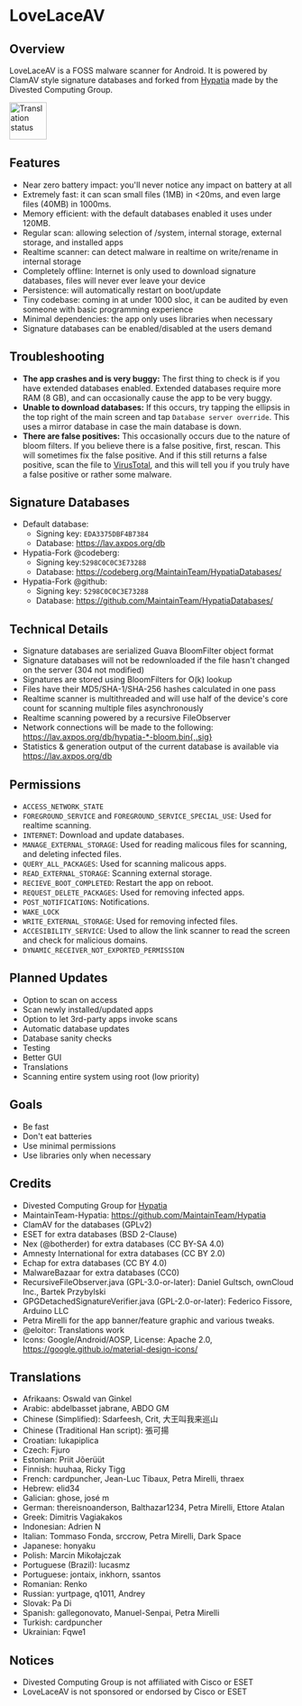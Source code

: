 LoveLaceAV
=======

Overview
--------
LoveLaceAV is a FOSS malware scanner for Android. It is powered by ClamAV style signature databases and forked from [Hypatia](https://codeberg.org/divested-mobile/hypatia) made by the Divested Computing Group.

[<img src="https://hosted.weblate.org/widget/divestos/hypatia/287x66-grey.png"
     alt="Translation status"
     height="66">](https://hosted.weblate.org/projects/maintainteam/hypatia/)

Features
--------
- Near zero battery impact: you'll never notice any impact on battery at all
- Extremely fast: it can scan small files (1MB) in <20ms, and even large files (40MB) in 1000ms.
- Memory efficient: with the default databases enabled it uses under 120MB.
- Regular scan: allowing selection of /system, internal storage, external storage, and installed apps
- Realtime scanner: can detect malware in realtime on write/rename in internal storage
- Completely offline: Internet is only used to download signature databases, files will never ever leave your device
- Persistence: will automatically restart on boot/update
- Tiny codebase: coming in at under 1000 sloc, it can be audited by even someone with basic programming experience
- Minimal dependencies: the app only uses libraries when necessary
- Signature databases can be enabled/disabled at the users demand


Troubleshooting
------------------
- **The app crashes and is very buggy:**
The first thing to check is if you have extended databases enabled. Extended databases require more RAM (8 GB), and can occasionally cause the app to be very buggy.
- **Unable to download databases:**
If this occurs, try tapping the ellipsis in the top right of the main screen and tap `Database server override`. This uses a mirror database in case the main database is down.
- **There are false positives:**
This occasionally occurs due to the nature of bloom filters. If you believe there is a false positive, first, rescan. This will sometimes fix the false positive. And if this still returns a false positive, scan the file to [VirusTotal](https://www.virustotal.com/gui/home/upload), and this will tell you if you truly have a false positive or rather some malware.

Signature Databases
-------------------

- Default database:
	- Signing key: `EDA3375DBF4B7384`
	- Database: https://lav.axpos.org/db
- Hypatia-Fork @codeberg:
	- Signing key:`5298C0C0C3E73288`
	- Database: https://codeberg.org/MaintainTeam/HypatiaDatabases/
- Hypatia-Fork @github:
	- Signing key: `5298C0C0C3E73288`
	- Database: https://github.com/MaintainTeam/HypatiaDatabases/

Technical Details
------------------
- Signature databases are serialized Guava BloomFilter object format
- Signature databases will not be redownloaded if the file hasn't changed on the server (304 not modified)
- Signatures are stored using BloomFilters for O(k) lookup
- Files have their MD5/SHA-1/SHA-256 hashes calculated in one pass
- Realtime scanner is multithreaded and will use half of the device's core count for scanning multiple files asynchronously
- Realtime scanning powered by a recursive FileObserver
- Network connections will be made to the following: https://lav.axpos.org/db/hypatia-*-bloom.bin{,.sig}
- Statistics & generation output of the current database is available via  https://lav.axpos.org/db

Permissions
-----------------
- `ACCESS_NETWORK_STATE`
- `FOREGROUND_SERVICE` and `FOREGROUND_SERVICE_SPECIAL_USE`: Used for realtime scanning.
- `INTERNET`: Download and update databases.
- `MANAGE_EXTERNAL_STORAGE`: Used for reading malicous files for scanning, and deleting infected files.
- `QUERY_ALL_PACKAGES`: Used for scanning malicous apps.
- `READ_EXTERNAL_STORAGE`: Scanning external storage.
- `RECIEVE_BOOT_COMPLETED`: Restart the app on reboot.
- `REQUEST_DELETE_PACKAGES`: Used for removing infected apps.
- `POST_NOTIFICATIONS`: Notifications.
- `WAKE_LOCK`
- `WRITE_EXTERNAL_STORAGE`: Used for removing infected files.
- `ACCESIBILITY_SERVICE`: Used to allow the link scanner to read the screen and check for malicious domains.
- `DYNAMIC_RECEIVER_NOT_EXPORTED_PERMISSION`

Planned Updates
----------------
- Option to scan on access
- Scan newly installed/updated apps
- Option to let 3rd-party apps invoke scans
- Automatic database updates
- Database sanity checks
- Testing
- Better GUI
- Translations
- Scanning entire system using root (low priority)

Goals
-----
- Be fast
- Don't eat batteries
- Use minimal permissions
- Use libraries only when necessary

Credits
-------
- Divested Computing Group for [Hypatia](https://divestos.org/pages/our_apps#hypatia)
- MaintainTeam-Hypatia: https://github.com/MaintainTeam/Hypatia
- ClamAV for the databases (GPLv2)
- ESET for extra databases (BSD 2-Clause)
- Nex (@botherder) for extra databases (CC BY-SA 4.0)
- Amnesty International for extra databases (CC BY 2.0)
- Echap for extra databases (CC BY 4.0)
- MalwareBazaar for extra databases (CC0)
- RecursiveFileObserver.java (GPL-3.0-or-later): Daniel Gultsch, ownCloud Inc., Bartek Przybylski
- GPGDetachedSignatureVerifier.java (GPL-2.0-or-later): Federico Fissore, Arduino LLC
- Petra Mirelli for the app banner/feature graphic and various tweaks.
- @eloitor: Translations work
- Icons: Google/Android/AOSP, License: Apache 2.0, https://google.github.io/material-design-icons/

Translations
------------
- Afrikaans: Oswald van Ginkel
- Arabic: abdelbasset jabrane, ABDO GM
- Chinese (Simplified): Sdarfeesh, Crit, 大王叫我来巡山
- Chinese (Traditional Han script): 張可揚
- Croatian: lukapiplica
- Czech: Fjuro
- Estonian: Priit Jõerüüt
- Finnish: huuhaa, Ricky Tigg
- French: cardpuncher, Jean-Luc Tibaux, Petra Mirelli, thraex
- Hebrew: elid34
- Galician: ghose, josé m
- German: thereisnoanderson, Balthazar1234, Petra Mirelli, Ettore Atalan
- Greek: Dimitris Vagiakakos
- Indonesian: Adrien N
- Italian: Tommaso Fonda, srccrow, Petra Mirelli, Dark Space
- Japanese: honyaku
- Polish: Marcin Mikołajczak
- Portuguese (Brazil): lucasmz
- Portuguese: jontaix, inkhorn, ssantos
- Romanian: Renko
- Russian: yurtpage, q1011, Andrey
- Slovak: Pa Di
- Spanish: gallegonovato, Manuel-Senpai, Petra Mirelli
- Turkish: cardpuncher
- Ukrainian: Fqwe1

Notices
-------
- Divested Computing Group is not affiliated with Cisco or ESET
- LoveLaceAV is not sponsored or endorsed by Cisco or ESET


